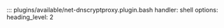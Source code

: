 ::: plugins/available/net-dnscryptproxy.plugin.bash
    handler: shell
    options:
      heading_level: 2